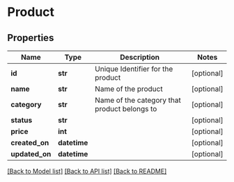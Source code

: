# Product

## Properties
Name | Type | Description | Notes
------------ | ------------- | ------------- | -------------
**id** | **str** | Unique Identifier for the product | [optional] 
**name** | **str** | Name of the product | [optional] 
**category** | **str** | Name of the category that product belongs to | [optional] 
**status** | **str** |  | [optional] 
**price** | **int** |  | [optional] 
**created_on** | **datetime** |  | [optional] 
**updated_on** | **datetime** |  | [optional] 

[[Back to Model list]](../README.md#documentation-for-models) [[Back to API list]](../README.md#documentation-for-api-endpoints) [[Back to README]](../README.md)


